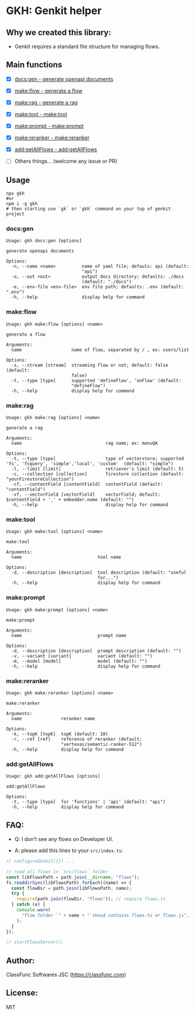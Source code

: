 # GKH: Genkit helper

## Why we created this library:

- Genkit requires a standard file structure for managing flows.

## Main functions

- [x] [docs:gen - generate openapi documents](#docs:gen)
- [x] [make:flow - generate a flow](#make:flow)
- [x] [make:rag - generate a rag](#make:rag)
- [x] [make:tool - make:tool](#make:tool)
- [x] [make:prompt - make:prompt](#make:prompt)
- [x] [make:reranker - make:reranker](#make:reranker)
- [x] [add:getAllFlows - add:getAllFlows](#add:getAllFlows)

- [ ] Others things... (welcome any issue or PR)

## Usage

```shell
npx gkh
#or
npm i -g gkh
# then starting use `gk` or `gkh` command on your top of genkit project
```

### <a id="docs:gen">docs:gen</a>

```
Usage: gkh docs:gen [options]

generate openapi documents

Options:
  -n, --name <name>          name of yaml file; defauls: api (default:
                             "api")
  -o, --out <out>            output docs directory; defaults: ./docs
                             (default: "./docs")
  -e, --env-file <env-file>  env file path; defaults: .env (default: ".env")
  -h, --help                 display help for command

```

### <a id="make:flow">make:flow</a>

```
Usage: gkh make:flow [options] <name>

generate a flow

Arguments:
  name                   name of flow, separated by / , ex: users/list

Options:
  -s, --stream [stream]  streaming flow or not; default: false (default:
                         false)
  -t, --type [type]      supported 'defineFlow', 'onFlow' (default:
                         "defineFlow")
  -h, --help             display help for command

```

### <a id="make:rag">make:rag</a>

```
Usage: gkh make:rag [options] <name>

generate a rag

Arguments:
  name                                rag name; ex: menuQA

Options:
  -t, --type [type]                   type of vectorstore; supported 'fs', 'fsquery', 'simple','local', 'custom'  (default: "simple")
  -l, --limit [limit]                 retriever's limit (default: 5)
  -c, --collection [collection]       firestore collection (default: "yourFirestoreCollection")
  -cf, --contentField [contentField]  contentField (default: "contentField")
  -vf, --vectorField [vectorField]    vectorField; default: $contentField + '_' + embedder.name (default: "")
  -h, --help                          display help for command

```

### <a id="make:tool">make:tool</a>

```
Usage: gkh make:tool [options] <name>

make:tool

Arguments:
  name                             tool name

Options:
  -d, --description [description]  tool description (default: "useful
                                   for...")
  -h, --help                       display help for command

```

### <a id="make:prompt">make:prompt</a>

```
Usage: gkh make:prompt [options] <name>

make:prompt

Arguments:
  name                             prompt name

Options:
  -d, --description [description]  prompt description (default: "")
  -v, --variant [variant]          variant (default: "")
  -m, --model [model]              model (default: "")
  -h, --help                       display help for command

```

### <a id="make:reranker">make:reranker</a>

```
Usage: gkh make:reranker [options] <name>

make:reranker

Arguments:
  name               reranker name

Options:
  -k, --topK [topK]  topK (default: 10)
  -r, --ref [ref]    reference of reranker (default:
                     "vertexai/semantic-ranker-512")
  -h, --help         display help for command

```

### <a id="add:getAllFlows">add:getAllFlows</a>

```
Usage: gkh add:getAllFlows [options]

add:getAllFlows

Options:
  -t, --type [type]  for 'functions' | 'api' (default: "api")
  -h, --help         display help for command

```

## FAQ:

- Q: I don't see any flows on Developer UI.

- A: please add this lines to your `src/index.ts`:

```ts
// configureGenkit({}) ...

// read all flows in `src/flows` folder
const libFlowsPath = path.join(__dirname, "flows");
fs.readdirSync(libFlowsPath).forEach((name) => {
  const flowDir = path.join(libFlowsPath, name);
  try {
    require(path.join(flowDir, "flows")); // require flows.ts
  } catch (e) {
    console.warn(
      "flow folder `" + name + "`shoud contains flows.ts or flows.js",
    );
  }
});

// startFlowsServer();
```

## Author:

ClassFunc Softwares JSC (https://classfunc.com)

## License:

MIT

